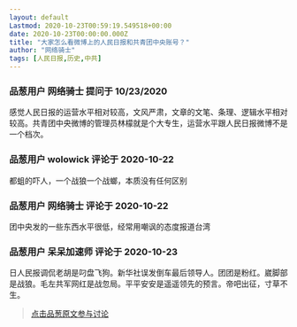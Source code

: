 ```yaml
---
layout: default
Lastmod: 2020-10-23T00:59:19.549518+00:00
date: 2020-10-23T00:00:00.000Z
title: "大家怎么看微博上的人民日报和共青团中央账号？"
author: "网络骑士"
tags: [人民日报,历史,中共]
---
```



### 品葱用户 **网络骑士** 提问于 10/23/2020
    
感觉人民日报的运营水平相对较高，文风严肃，文章的文笔、条理、逻辑水平相对较高。共青团中央微博的管理员林檬就是个大专生，运营水平跟人民日报微博不是一个档次。
    
                

### 品葱用户 **wolowick** 评论于 2020-10-22
        
都蛆的吓人，一个战狼一个战螂，本质没有任何区别
        
                

### 品葱用户 **网络骑士** 评论于 2020-10-22
        
团中央发的一些东西水平很低，经常用嘲讽的态度报道台湾
        
                

### 品葱用户 **呆呆加速师** 评论于 2020-10-23
        
日人民报调侃老胡是叼盘飞狗。新华社误发倒车最后领导人。团团是粉红。崴脚部是战狼。毛左共军网红是战忽局。平平安安是遥遥领先的预言。帝吧出征，寸草不生。
        
                





> [点击品葱原文参与讨论](https://pincong.rocks/question/32533)

